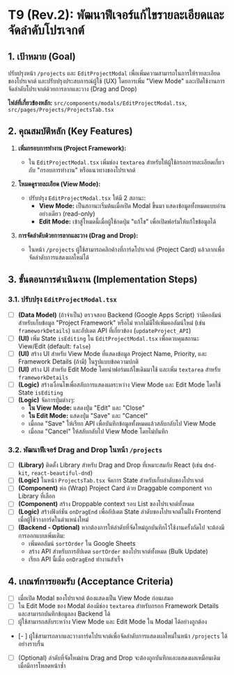 # T9 (Rev.2): พัฒนาฟีเจอร์แก้ไขรายละเอียดและจัดลำดับโปรเจกต์

## 1. เป้าหมาย (Goal)

ปรับปรุงหน้า `/projects` และ `EditProjectModal` เพื่อเพิ่มความสามารถในการให้รายละเอียดของโปรเจกต์ และปรับปรุงประสบการณ์ผู้ใช้ (UX) โดยการเพิ่ม "View Mode" และเปิดใช้งานการจัดลำดับโปรเจกต์ด้วยการลากและวาง (Drag and Drop)

**ไฟล์ที่เกี่ยวข้องหลัก:** `src/components/modals/EditProjectModal.tsx`, `src/pages/Projects/ProjectsTab.tsx`

## 2. คุณสมบัติหลัก (Key Features)

1.  **เพิ่มกรอบการทำงาน (Project Framework):**
    * ใน `EditProjectModal.tsx` เพิ่มช่อง `textarea` สำหรับให้ผู้ใช้กรอกรายละเอียดเกี่ยวกับ "กรอบการทำงาน" หรือแนวทางของโปรเจกต์

2.  **โหมดดูรายละเอียด (View Mode):**
    * ปรับปรุง `EditProjectModal.tsx` ให้มี 2 สถานะ:
        * **View Mode:** เป็นสถานะเริ่มต้นเมื่อเปิด Modal ขึ้นมา แสดงข้อมูลทั้งหมดแบบอ่านอย่างเดียว (read-only)
        * **Edit Mode:** เข้าสู่โหมดนี้เมื่อผู้ใช้กดปุ่ม "แก้ไข" เพื่อเปิดฟอร์มให้แก้ไขข้อมูลได้

3.  **การจัดลำดับด้วยการลากและวาง (Drag and Drop):**
    * ในหน้า `/projects` ผู้ใช้สามารถคลิกค้างที่การ์ดโปรเจกต์ (Project Card) แล้วลากเพื่อจัดลำดับการแสดงผลใหม่ได้

## 3. ขั้นตอนการดำเนินงาน (Implementation Steps)

### 3.1. ปรับปรุง `EditProjectModal.tsx`

* [ ] **(Data Model)** (ถ้าจำเป็น) ตรวจสอบ Backend (Google Apps Script) ว่ามีคอลัมน์สำหรับเก็บข้อมูล "Project Framework" หรือไม่ หากไม่มีให้เพิ่มคอลัมน์ใหม่ (เช่น `frameworkDetails`) และอัปเดต API ที่เกี่ยวข้อง (`updateProject_API`)
* [ ] **(UI)** เพิ่ม State `isEditing` ใน `EditProjectModal.tsx` เพื่อควบคุมสถานะ View/Edit (default: `false`)
* [ ] **(UI)** สร้าง UI สำหรับ View Mode ที่แสดงข้อมูล Project Name, Priority, และ Framework Details (ถ้ามี) ในรูปแบบข้อความปกติ
* [ ] **(UI)** สร้าง UI สำหรับ Edit Mode โดยนำฟอร์มแก้ไขเดิมมาใช้ และเพิ่ม `textarea` สำหรับ `frameworkDetails`
* [ ] **(Logic)** สร้างเงื่อนไขเพื่อสลับการแสดงผลระหว่าง View Mode และ Edit Mode โดยใช้ State `isEditing`
* [ ] **(Logic)** จัดการปุ่มต่างๆ:
    * **ใน View Mode:** แสดงปุ่ม "Edit" และ "Close"
    * **ใน Edit Mode:** แสดงปุ่ม "Save" และ "Cancel"
    * เมื่อกด "Save" ให้เรียก API เพื่อบันทึกข้อมูลทั้งหมดแล้วสลับกลับไป View Mode
    * เมื่อกด "Cancel" ให้สลับกลับไป View Mode โดยไม่บันทึก

### 3.2. พัฒนาฟีเจอร์ Drag and Drop ในหน้า `/projects`

* [ ] **(Library)** ติดตั้ง Library สำหรับ Drag and Drop ที่เหมาะสมกับ React (เช่น `dnd-kit`, `react-beautiful-dnd`)
* [ ] **(Logic)** ในหน้า `ProjectsTab.tsx` จัดการ State สำหรับเก็บลำดับของโปรเจกต์
* [ ] **(Component)** ห่อ (Wrap) Project Card ด้วย Draggable component จาก Library ที่เลือก
* [ ] **(Component)** สร้าง Droppable context รอบ List ของโปรเจกต์ทั้งหมด
* [ ] **(Logic)** สร้างฟังก์ชัน `onDragEnd` เพื่ออัปเดต State ลำดับของโปรเจกต์ในฝั่ง Frontend เมื่อผู้ใช้วางการ์ดในตำแหน่งใหม่
* [ ] **(Backend - Optional)** หากต้องการให้ลำดับที่จัดใหม่ถูกบันทึกไว้ใช้งานครั้งถัดไป จะต้องมีการออกแบบเพิ่มเติม:
    * เพิ่มคอลัมน์ `sortOrder` ใน Google Sheets
    * สร้าง API สำหรับการอัปเดต `sortOrder` ของโปรเจกต์ทั้งหมด (Bulk Update)
    * เรียก API นี้เมื่อ `onDragEnd` ทำงานสำเร็จ

## 4. เกณฑ์การยอมรับ (Acceptance Criteria)

-   [ ] เมื่อเปิด Modal ของโปรเจกต์ ต้องแสดงเป็น View Mode ก่อนเสมอ
-   [ ] ใน Edit Mode ของ Modal ต้องมีช่อง `textarea` สำหรับกรอก Framework Details และสามารถบันทึกข้อมูลลง Backend ได้
-   [ ] ผู้ใช้สามารถสลับระหว่าง View Mode และ Edit Mode ใน Modal ได้อย่างถูกต้อง
-   [- ] ผู้ใช้สามารถลากและวางการ์ดโปรเจกต์เพื่อจัดลำดับการแสดงผลใหม่ในหน้า `/projects` ได้อย่างราบรื่น
-   [ ] (Optional) ลำดับที่จัดใหม่ผ่าน Drag and Drop จะต้องถูกบันทึกและแสดงผลเหมือนเดิมเมื่อมีการโหลดหน้าซ้ำ